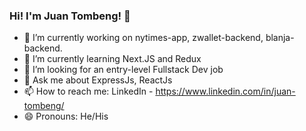 ### Hi! I'm Juan Tombeng! 👋

- 🔭 I’m currently working on nytimes-app, zwallet-backend, blanja-backend.
- 🌱 I’m currently learning Next.JS and Redux
- 👯 I’m looking for an entry-level Fullstack Dev job
- 💬 Ask me about ExpressJs, ReactJs
- 📫 How to reach me: LinkedIn - https://www.linkedin.com/in/juan-tombeng/
- 😄 Pronouns: He/His
